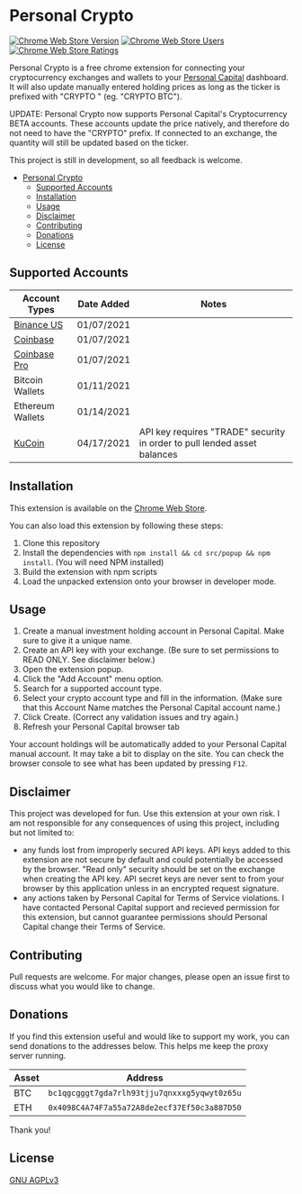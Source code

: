 # Personal Crypto

[![Chrome Web Store Version](https://img.shields.io/chrome-web-store/v/lgfflokdinmbpcjnhkdaiajfgalpnkcl?style=flat-square)][store_link]
[![Chrome Web Store Users](https://img.shields.io/chrome-web-store/users/lgfflokdinmbpcjnhkdaiajfgalpnkcl?style=flat-square)][store_link]
[![Chrome Web Store Ratings](https://img.shields.io/chrome-web-store/rating/lgfflokdinmbpcjnhkdaiajfgalpnkcl?style=flat-square)][store_link]

[store_link]:  https://chrome.google.com/webstore/detail/personal-crypto/lgfflokdinmbpcjnhkdaiajfgalpnkcl


Personal Crypto is a free chrome extension for connecting your cryptocurrency exchanges and wallets to your [Personal Capital](https://pcap.rocks/adamwoo) dashboard. It will also update manually entered holding prices as long as the ticker is prefixed with "CRYPTO " (eg. "CRYPTO BTC").

UPDATE: Personal Crypto now supports Personal Capital's Cryptocurrency BETA accounts. These accounts update the price natively, and therefore do not need to have the "CRYPTO" prefix. If connected to an exchange, the quantity will still be updated based on the ticker.

This project is still in development, so all feedback is welcome.

- [Personal Crypto](#personal-crypto)
  - [Supported Accounts](#supported-accounts)
  - [Installation](#installation)
  - [Usage](#usage)
  - [Disclaimer](#disclaimer)
  - [Contributing](#contributing)
  - [Donations](#donations)
  - [License](#license)

## Supported Accounts

| Account Types                                                      | Date Added    | Notes         |
| ------------------------------------------------------------------ | ------------- | ------------- |
| [Binance US](https://accounts.binance.us/en/register?ref=52184783) | 01/07/2021    |               |
| [Coinbase](https://www.coinbase.com/join/woo_sxd)                  | 01/07/2021    |               |
| [Coinbase Pro](https://www.coinbase.com/join/woo_sxd)              | 01/07/2021    |               |
| Bitcoin Wallets                                                    | 01/11/2021    |               |
| Ethereum Wallets                                                   | 01/14/2021    |               |
| [KuCoin](https://www.kucoin.com/ucenter/signup?rcode=rJUS6T9)      | 04/17/2021    | API key requires "TRADE" security in order to pull lended asset balances |

## Installation

This extension is available on the [Chrome Web Store](https://chrome.google.com/webstore/detail/personal-crypto/lgfflokdinmbpcjnhkdaiajfgalpnkcl).

You can also load this extension by following these steps:

1. Clone this repository
2. Install the dependencies with ```npm install && cd src/popup && npm install```. (You will need NPM installed)
3. Build the extension with npm scripts
4. Load the unpacked extension onto your browser in developer mode. 

## Usage

1. Create a manual investment holding account in Personal Capital. Make sure to give it a unique name.
2. Create an API key with your exchange. (Be sure to set permissions to READ ONLY. See disclaimer below.)
3. Open the extension popup.
4. Click the "Add Account" menu option.
5. Search for a supported account type.
6. Select your crypto account type and fill in the information. (Make sure that this Account Name matches the Personal Capital account name.)
7. Click Create. (Correct any validation issues and try again.)
8. Refresh your Personal Capital browser tab

Your account holdings will be automatically added to your Personal Capital manual account. It may take a bit to display on the site. You can check the browser console to see what has been updated by pressing ```F12```.

## Disclaimer

This project was developed for fun. Use this extension at your own risk. I am not responsible for any consequences of using this project, including but not limited to:

- any funds lost from improperly secured API keys. API keys added to this extension are not secure by default and could potentially be accessed by the browser. "Read only" security should be set on the exchange when creating the API key. API secret keys are never sent to from your browser by this application unless in an encrypted request signature.
- any actions taken by Personal Capital for Terms of Service violations. I have contacted Personal Capital support and recieved permission for this extension, but cannot guarantee permissions should Personal Capital change their Terms of Service.

## Contributing

Pull requests are welcome. For major changes, please open an issue first to discuss what you would like to change.

## Donations

If you find this extension useful and would like to support my work, you can send donations to the addresses below. This helps me keep the proxy server running.

| Asset | Address                                          |
| ----- | ------------------------------------------------ |
| BTC   | ```bc1qgcgggt7gda7rlh93tjju7qnxxxg5yqwyt0z65u``` |
| ETH   | ```0x4098C4A74F7a55a72A8de2ecf37Ef50c3a887D50``` |


Thank you!

## License
[GNU AGPLv3](https://choosealicense.com/licenses/agpl-3.0/)
